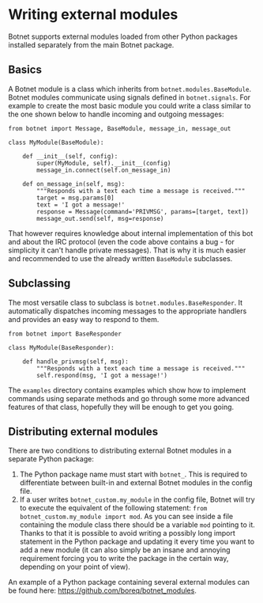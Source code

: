 # Writing external modules
Botnet supports external modules loaded from other Python packages installed
separately from the main Botnet package.

## Basics
A Botnet module is a class which inherits from `botnet.modules.BaseModule`.
Botnet modules communicate using signals defined in `botnet.signals`. For
example to create the most basic module you could write a class similar to the
one shown below to handle incoming and outgoing messages:

    from botnet import Message, BaseModule, message_in, message_out

    class MyModule(BaseModule):

        def __init__(self, config):
            super(MyModule, self).__init__(config)
            message_in.connect(self.on_message_in)

        def on_message_in(self, msg):
            """Responds with a text each time a message is received."""
            target = msg.params[0]
            text = 'I got a message!'
            response = Message(command='PRIVMSG', params=[target, text])
            message_out.send(self, msg=response)


That however requires knowledge about internal implementation of this bot and
about the IRC protocol (even the code above contains a bug - for simplicity it
can't handle private messages). That is why it is much easier and recommended
to use the already written `BaseModule` subclasses.

## Subclassing
The most versatile class to subclass is `botnet.modules.BaseResponder`.
It automatically dispatches incoming messages to the appropriate handlers and
provides an easy way to respond to them.

    from botnet import BaseResponder

    class MyModule(BaseResponder):

        def handle_privmsg(self, msg):
            """Responds with a text each time a message is received."""
            self.respond(msg, 'I got a message!')


The `examples` directory contains examples which show how to implement commands
using separate methods and go through some more advanced features of that class,
hopefully they will be enough to get you going.

## Distributing external modules
There are two conditions to distributing external Botnet modules in a separate
Python package:

1. The Python package name must start with `botnet_`.
   This is required to differentiate between built-in and external Botnet
   modules in the config file.
2. If a user writes `botnet_custom.my_module` in the config file, Botnet will
   try to execute the equivalent of the following statement:
   `from botnet_custom.my_module import mod`. As you can see inside a file
   containing the module class there should be a variable `mod` pointing to it.
   Thanks to that it is possible to avoid writing a possibly long import
   statement in the Python package and updating it every time you want to add
   a new module (it can also simply be an insane and annoying requirement
   forcing you to write the package in the certain way, depending on your point
   of view).

An example of a Python package containing several external modules can be found
here: <https://github.com/boreq/botnet_modules>.
